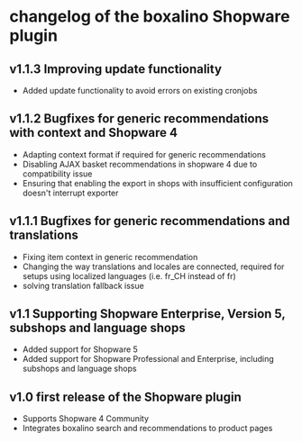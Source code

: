 # changelog of the boxalino Shopware plugin

## v1.1.3 Improving update functionality
* Added update functionality to avoid errors on existing cronjobs

## v1.1.2 Bugfixes for generic recommendations with context and Shopware 4
* Adapting context format if required for generic recommendations
* Disabling AJAX basket recommendations in shopware 4 due to compatibility issue
* Ensuring that enabling the export in shops with insufficient configuration
  doesn't interrupt exporter

## v1.1.1 Bugfixes for generic recommendations and translations
* Fixing item context in generic recommendation
* Changing the way translations and locales are connected, required for setups
  using localized languages (i.e. fr_CH instead of fr)
* solving translation fallback issue

## v1.1 Supporting Shopware Enterprise, Version 5, subshops and language shops

* Added support for Shopware 5
* Added support for Shopware Professional and Enterprise, including subshops
  and language shops

## v1.0 first release of the Shopware plugin

* Supports Shopware 4 Community
* Integrates boxalino search and recommendations to product pages
